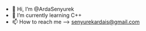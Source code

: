 - 👋 Hi, I’m @ArdaSenyurek
- 🌱 I’m currently learning C++
- 📫 How to reach me -->  senyurekardais@gmail.com

<!---
ArdaSenyurek/ArdaSenyurek is a ✨ special ✨ repository because its `README.md` (this file) appears on your GitHub profile.
You can click the Preview link to take a look at your changes.
--->
